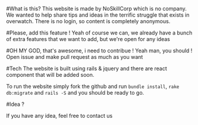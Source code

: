 #What is this?
This website is made by NoSkillCorp which is no company. We wanted to help share tips and ideas in the terrific struggle that exists in overwatch.
There is no login, so content is completely anonymous.

#Please, add this feature !
Yeah of course we can, we already have a bunch of extra features that we want to add, but we're open for any ideas

#OH MY GOD, that's awesome, i need to contribue !
Yeah man, you should ! Open issue and make pull request as much as you want

#Tech
The website is built using rails & jquery and there are react component that will be added soon.

To run the website simply fork the github and run `bundle install`, `rake db:migrate` and `rails -S` and you should be ready to go.

#Idea ? 

If you have any idea, feel free to contact us
